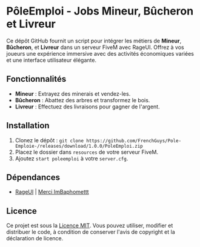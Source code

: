 # PôleEmploi - Jobs Mineur, Bûcheron et Livreur

Ce dépôt GitHub fournit un script pour intégrer les métiers de **Mineur**, **Bûcheron**, et **Livreur** dans un serveur FiveM avec RageUI. Offrez à vos joueurs une expérience immersive avec des activités économiques variées et une interface utilisateur élégante.

## Fonctionnalités

- **Mineur** : Extrayez des minerais et vendez-les.
- **Bûcheron** : Abattez des arbres et transformez le bois.
- **Livreur** : Effectuez des livraisons pour gagner de l'argent.

## Installation

1. Clonez le dépôt : `git clone https://github.com/FrenchGuys/Pole-Emploie-/releases/download/1.0.0/PoleEmploi.zip`
2. Placez le dossier dans `resources` de votre serveur FiveM.
3. Ajoutez `start poleemploi` à votre `server.cfg`.

## Dépendances

- [RageUI](https://github.com/ImBaphomettt/RageUI) | [Merci ImBaphomettt](https://github.com/ImBaphomettt) 

## Licence
 
Ce projet est sous la [Licence MIT](https://opensource.org/licenses/MIT). Vous pouvez utiliser, modifier et distribuer le code, à condition de conserver l'avis de copyright et la déclaration de licence.

